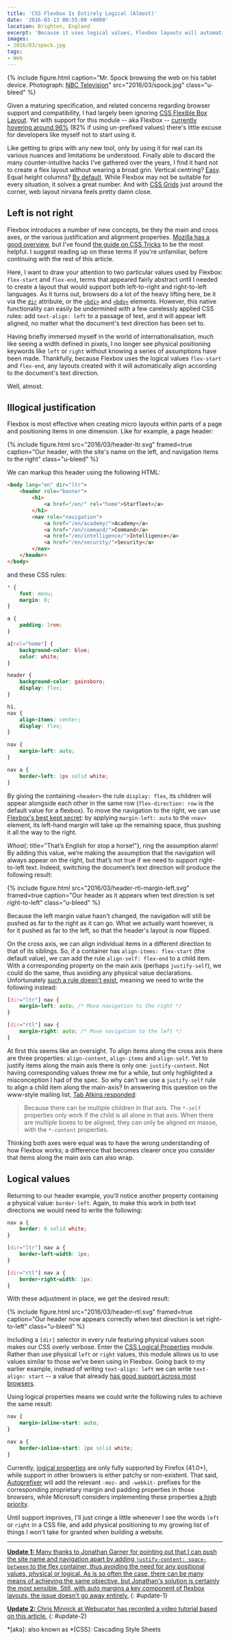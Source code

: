 ```yaml
---
title: 'CSS Flexbox Is Entirely Logical (Almost)'
date: '2016-03-13 00:55:00 +0000'
location: Brighton, England
excerpt: 'Because it uses logical values, Flexbox layouts will automatically align according to a document''s text-direction. Well, almost.'
images:
- 2016/03/spock.jpg
tags:
- Web
---
```

{% include figure.html
  caption="Mr. Spock browsing the web on his tablet device. Photograph: [NBC Television](https://commons.wikimedia.org/wiki/File:Star_Trek_Spock.jpg)"
  src="2016/03/spock.jpg"
  class="u-bleed"
%}

Given a maturing specification, and related concerns regarding browser support and compatibility, I had largely been ignoring [CSS Flexible Box Layout][1]. Yet with support for this module -- aka Flexbox -- [currently hovering around 96%][2] (82% if using un-prefixed values) there's little excuse for developers like myself not to start using it.

Like getting to grips with any new tool, only by using it for real can its various nuances and limitations be understood. Finally able to discard the many counter-intuitive hacks I've gathered over the years, I find it hard not to create a flex layout without wearing a broad grin. Vertical centring? [Easy][3]. Equal height columns? [By default][4]. While Flexbox may not be suitable for every situation, it solves a great number. And with [CSS Grids][5] just around the corner, web layout nirvana feels pretty damn close.

## Left is not right

Flexbox introduces a number of new concepts, be they the main and cross axes, or the various justification and alignment properties. [Mozilla has a good overview][6], but I've found [the guide on CSS Tricks][7] to be the most helpful. I suggest reading up on these terms if you're unfamiliar, before continuing with the rest of this article.

Here, I want to draw your attention to two particular values used by Flexbox: `flex-start` and `flex-end`, terms that appeared fairly abstract until I needed to create a layout that would support both left-to-right and right-to-left languages. As it turns out, browsers do a lot of the heavy lifting here, be it via the [`dir`][8] attribute, or the [`<bdi>`][9] and [`<bdo>`][10] elements. However, this native functionality can easily be undermined with a few carelessly applied CSS rules: add `text-align: left` to a passage of text, and it will appear left aligned, no matter what the document's text direction has been set to.

Having briefly immersed myself in the world of internationalisation, much like seeing a width defined in pixels, I no longer see physical positioning keywords like `left` or `right` without knowing a series of assumptions have been made. Thankfully, because Flexbox uses the logical values `flex-start` and `flex-end`, any layouts created with it will automatically align according to the document's text direction.

Well, almost.

## Illogical justification

Flexbox is most effective when creating micro layouts within parts of a page and positioning items in one dimension. Like for example, a page header:

{% include figure.html
  src="2016/03/header-ltr.svg"
  framed=true
  caption="Our header, with the site's name on the left, and navigation items to the right"
  class="u-bleed"
%}

We can markup this header using the following HTML:

```html
<body lang="en" dir="ltr">
    <header role="banner">
        <h1>
            <a href="/en/" rel="home">Starfleet</a>
        </h1>
        <nav role="navigation">
            <a href="/en/academy/">Academy</a>
            <a href="/en/command/">Command</a>
            <a href="/en/intelligence/">Intelligence</a>
            <a href="/en/security/">Security</a>
        </nav>
    </header>
</body>
```

and these CSS rules:

```css
* {
    font: menu;
    margin: 0;
}

a {
    padding: 1rem;
}

a[rel="home"] {
    background-color: blue;
    color: white;
}

header {
    background-color: gainsboro;
    display: flex;
}

h1,
nav {
    align-items: center;
    display: flex;
}

nav {
    margin-left: auto;
}

nav a {
    border-left: 1px solid white;
}
```

By giving the containing `<header>` the rule `display: flex`, its children will appear alongside each other in the same row (`flex-direction: row` is the default value for a flexbox). To move the navigation to the right, we can use [Flexbox's best kept secret][11]: by applying `margin-left: auto` to the `<nav>` element, its left-hand margin will take up the remaining space, thus pushing it all the way to the right.

*Whoa*{: title="That’s English for stop a horse!"}, ring the assumption alarm! By adding this value, we’re making the assumption that the navigation will always appear on the right, but that’s not true if we need to support right-to-left text. Indeed, switching the document’s text direction will produce the following result:

{% include figure.html
  src="2016/03/header-rtl-margin-left.svg"
  framed=true
  caption="Our header as it appears when text direction is set right-to-left"
  class="u-bleed"
%}

Because the left margin value hasn't changed, the navigation will still be pushed as far to the right as it can go. What we actually want however, is for it pushed as far to the left, so that the header's layout is now flipped.

On the cross axis, we can align individual items in a different direction to that of its siblings. So, if a container has `align-items: flex-start` (the default value), we can add the rule `align-self: flex-end` to a child item. With a corresponding property on the main axis (perhaps `justify-self`), we could do the same, thus avoiding any physical value declarations. Unfortunately [such a rule doesn't exist][12], meaning we need to write the following instead:

```css
[dir="ltr"] nav {
    margin-left: auto; /* Move navigation to the right */
}

[dir="rtl"] nav {
    margin-right: auto; /* Move navigation to the left */
}
```

At first this seems like an oversight. To align items along the cross axis there are three properties: `align-content`, `align-items` and `align-self`. Yet to justify items along the main axis there is only one: `justify-content`. Not having corresponding values threw me for a while, but only highlighted a misconception I had of the spec. So why can't we use a `justify-self` rule to align a child item along the main-axis? In answering this question on the www-style mailing list, [Tab Atkins responded][13]:

> Because there can be multiple children in that axis. The `*-self` properties only work if the child is all alone in that axis. When there are multiple boxes to be aligned, they can only be aligned en masse, with the `*-content` properties.

Thinking both axes were equal was to have the wrong understanding of how Flexbox works; a difference that becomes clearer once you consider that items along the main axis can also wrap.

## Logical values

Returning to our header example, you'll notice another property containing a physical value: `border-left`. Again, to make this work in both text directions we would need to write the following:

```css
nav a {
    border: 0 solid white;
}

[dir="ltr"] nav a {
    border-left-width: 1px;
}

[dir="rtl"] nav a {
    border-right-width: 1px;
}
```

With these adjustment in place, we get the desired result:

{% include figure.html
  src="2016/03/header-rtl.svg"
  framed=true
  caption="Our header now appears correctly when text direction is set right-to-left"
  class="u-bleed"
%}

Including a `[dir]` selector in every rule featuring physical values soon makes our CSS overly verbose. Enter the [CSS Logical Properties][14] module. Rather than use physical `left` or `right` values, this module allows us to use values similar to those we've been using in Flexbox. Going back to my earlier example, instead of writing `text-align: left` we can write `text-align: start` -- a value that already [has good support across most browsers][15].

Using logical properties means we could write the following rules to achieve the same result:

```css
nav {
    margin-inline-start: auto;
}

nav a {
    border-inline-start: 1px solid white;
}
```

Currently, [logical properties][16] are only fully supported by Firefox (41.0+), while support in other browsers is either patchy or non-existent. That said, [Autoprefixer][17] will add the relevant `-moz-` and `-webkit-` prefixes for the corresponding proprietary margin and padding properties in those browsers, while Microsoft considers implementing these properties [a high priority][18].

Until support improves, I'll just cringe a little whenever I see the words `left` or `right` in a CSS file, and add physical positioning to my growing list of things I won't take for granted when building a website.

***

<ins datetime="2016-03-17">**Update 1:** Many thanks to [Jonathan Garner][19] for pointing out that [I can push the site name and navigation apart by adding `justify-content: space-between`][20] to the flex container, thus avoiding the need for any positional values, physical or logical. As is so often the case, there can be many means of achieving the same objective, but Jonathan's solution is certainly the most sensible. Still, with auto margins a key component of flexbox layouts, the issue doesn't go away entirely.</ins>
{: #update-1}

<ins datetime="2016-03-30">**Update 2:** [Chris Minnick][21] at [Webucator][22] has recorded [a video tutorial][23] based on this article.</ins>
{: #update-2}

[1]: https://www.w3.org/TR/css-flexbox-1/
[2]: http://caniuse.com/flexbox
[3]: https://philipwalton.github.io/solved-by-flexbox/demos/vertical-centering/
[4]: https://philipwalton.github.io/solved-by-flexbox/demos/holy-grail/
[5]: http://gridbyexample.com/
[6]: https://developer.mozilla.org/en-US/docs/Web/CSS/CSS_Flexible_Box_Layout/Using_CSS_flexible_boxes
[7]: https://css-tricks.com/snippets/css/a-guide-to-flexbox/
[8]: https://developer.mozilla.org/en-US/docs/Web/HTML/Global_attributes/dir
[9]: https://developer.mozilla.org/en-US/docs/Web/HTML/Element/bdi
[10]: https://developer.mozilla.org/en-US/docs/Web/HTML/Element/bdo
[11]: https://medium.com/@samserif/bd3d892826b6
[12]: http://stackoverflow.com/questions/32551291/in-css-flexbox-why-are-there-no-justify-items-and-justify-self-properties
[13]: https://lists.w3.org/Archives/Public/www-style/2015Apr/0114.html
[14]: https://drafts.csswg.org/css-logical-props/
[15]: http://www.quirksmode.org/css/text/#t07
[16]: https://developer.mozilla.org/en-US/docs/Web/CSS/CSS_Logical_Properties
[17]: https://github.com/postcss/autoprefixer
[18]: https://dev.windows.com/en-us/microsoft-edge/platform/status/csslogicalpropertieslevel1
[19]: http://www.jonathangarner.co.uk
[20]: https://twitter.com/jgarner_co_uk/status/709483346510872576
[21]: https://about.me/chrisminnick
[22]: https://www.webucator.com
[23]: https://www.youtube.com/video/Q_0tP52RBh4

*[aka]: also known as
*[CSS]: Cascading Style Sheets
